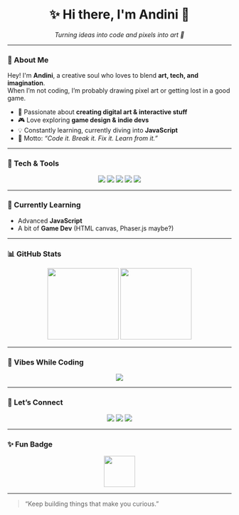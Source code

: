 <h1 align="center">✨ Hi there, I'm Andini 👋</h1>
<p align="center"><i>Turning ideas into code and pixels into art 🎨</i></p>

---

### 💫 About Me  
Hey! I'm **Andini**, a creative soul who loves to blend **art, tech, and imagination**.  
When I’m not coding, I’m probably drawing pixel art or getting lost in a good game.  

- 🚀 Passionate about **creating digital art & interactive stuff**  
- 🎮 Love exploring **game design & indie devs**  
- 💡 Constantly learning, currently diving into **JavaScript**  
- 🌸 Motto: *“Code it. Break it. Fix it. Learn from it.”*

---

### 🧠 Tech & Tools  
<p align="center">
  <img src="https://img.shields.io/badge/Java-blue?style=for-the-badge&logo=java&logoColor=white"/>
  <img src="https://img.shields.io/badge/JavaScript-yellow?style=for-the-badge&logo=javascript&logoColor=black"/>
  <img src="https://img.shields.io/badge/HTML5-orange?style=for-the-badge&logo=html5&logoColor=white"/>
  <img src="https://img.shields.io/badge/CSS3-blue?style=for-the-badge&logo=css3&logoColor=white"/>
  <img src="https://img.shields.io/badge/Pixel_Art-ff69b4?style=for-the-badge&logo=adobephotoshop&logoColor=white"/>
</p>

---

### 🌱 Currently Learning  
- Advanced **JavaScript**
- A bit of **Game Dev** (HTML canvas, Phaser.js maybe?)

---

### 📊 GitHub Stats  
<p align="center">
  <img src="https://github-readme-stats.vercel.app/api?username=YOUR_GITHUB_USERNAME&show_icons=true&theme=tokyonight" height="160"/>
  <img src="https://github-readme-stats.vercel.app/api/top-langs/?username=YOUR_GITHUB_USERNAME&layout=compact&theme=tokyonight" height="160"/>
</p>

---

### 🎵 Vibes While Coding  
<p align="center">
  <img src="https://spotify-github-profile.vercel.app/api/view?uid=YOUR_SPOTIFY_ID&cover_image=true&theme=novatorem&bar_color=53b14f&bar_color_cover=true" />
</p>

---

### 💬 Let’s Connect  
<p align="center">
  <a href="https://linkedin.com/in/YOUR_LINKEDIN" target="_blank"><img src="https://img.shields.io/badge/LinkedIn-0077B5?style=for-the-badge&logo=linkedin&logoColor=white"></a>
  <a href="mailto:YOUR_EMAIL"><img src="https://img.shields.io/badge/Email-d14836?style=for-the-badge&logo=gmail&logoColor=white"></a>
  <a href="https://instagram.com/YOUR_INSTAGRAM"><img src="https://img.shields.io/badge/Instagram-E4405F?style=for-the-badge&logo=instagram&logoColor=white"></a>
</p>

---

### ✨ Fun Badge  
<p align="center">
  <img src="https://hrcdn.net/fcore/assets/badges/java-9d05b1f559.svg" width="70" height="70">
</p>

---

> “Keep building things that make you curious.”
